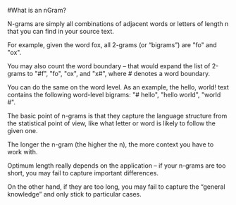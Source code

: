#What is an nGram?

N-grams are simply all combinations of adjacent words or letters of length n
that you can find in your source text.

For example, given the word fox, all 2-grams (or “bigrams”) are "fo" and "ox".

You may also count the word boundary – that would expand the list of 2-grams to "#f", "fo", "ox", and "x#",
where # denotes a word boundary.

You can do the same on the word level.
As an example, the hello, world! text contains the following word-level bigrams: "# hello", "hello world", "world #".

The basic point of n-grams is that they capture the language structure from the statistical point of view,
like what letter or word is likely to follow the given one.

The longer the n-gram (the higher the n), the more context you have to work with.

Optimum length really depends on the application – if your n-grams are too short,
you may fail to capture important differences.

On the other hand, if they are too long, you may fail to capture the “general knowledge”
and only stick to particular cases.
